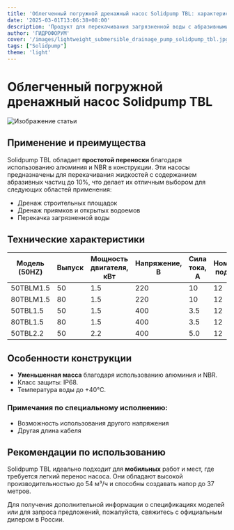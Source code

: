 ```yaml
---
title: 'Облегченный погружной дренажный насос Solidpump TBL: характеристики и применение'
date: '2025-03-01T13:06:38+08:00'
description: 'Продукт для перекачивания загрязненной воды с абразивными частицами, подходит для строительных площадок и водоемов.'
author: 'ГИДРОФОРУМ'
cover: '/images/lightweight_submersible_drainage_pump_solidpump_tbl.jpg'
tags: ["Solidpump"]
theme: 'light'
---
```


# Облегченный погружной дренажный насос Solidpump TBL

![Изображение статьи](/images/lightweight_submersible_drainage_pump_solidpump_tbl.png)

## Применение и преимущества
Solidpump TBL обладает **простотой переноски** благодаря использованию алюминия и NBR в конструкции. Эти насосы предназначены для перекачивания жидкостей с содержанием абразивных частиц до 10%, что делает их отличным выбором для следующих областей применения:

- Дренаж строительных площадок
- Дренаж приямков и открытых водоемов
- Перекачка загрязненной воды

## Технические характеристики

| Модель (50HZ) | Выпуск  | Мощность двигателя, кВт | Напряжение, В | Сила тока, A | Номинальная подача, м³/ч | Номинальный напор, м | Максимальная подача, м³/ч | Максимальный напор, м | Свободный проход, мм |
|---------------|---------|--------------------------|---------------|--------------|---------------------------|-----------------------|----------------------------|------------------------|----------------------|
| 50TBLM1.5     | 50      | 1.5                      | 220           | 10           | 12                        | 15                    | 25                         | 20                     | 8.5                  |
| 80TBLM1.5     | 80      | 1.5                      | 220           | 10           | 12                        | 15                    | 25                         | 20                     | 8.5                  |
| 50TBL1.5      | 50      | 1.5                      | 400           | 3.5          | 12                        | 15                    | 25                         | 20                     | 8.5                  |
| 80TBL1.5      | 80      | 1.5                      | 400           | 3.5          | 12                        | 15                    | 29                         | 20                     | 8.5                  |
| 50TBL2.2      | 50      | 2.2                      | 400           | 5.0          | 12                        | 20                    | 28                         | 24                     | 8.5                  |

## Особенности конструкции
- **Уменьшенная масса** благодаря использованию алюминия и NBR.
- Класс защиты: IP68.
- Температура воды до +40°C.

### Примечания по специальному исполнению:
- Возможность использования другого напряжения
- Другая длина кабеля

## Рекомендации по использованию
Solidpump TBL идеально подходит для **мобильных** работ и мест, где требуется легкий перенос насоса. Они обладают высокой производительностью до 54 м³/ч и способны создавать напор до 37 метров.

Для получения дополнительной информации о спецификациях моделей или для запроса предложений, пожалуйста, свяжитесь с официальным дилером в России.